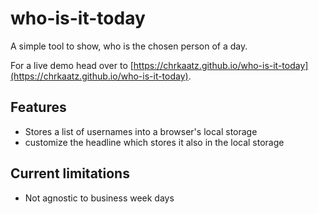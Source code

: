 # who-is-it-today

A simple tool to show, who is the chosen person of a day.

For a live demo head over to [https://chrkaatz.github.io/who-is-it-today](https://chrkaatz.github.io/who-is-it-today).

## Features

* Stores a list of usernames into a browser's local storage
* customize the headline which stores it also in the local storage

## Current limitations

* Not agnostic to business week days
